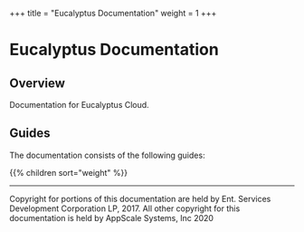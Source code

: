 +++
title = "Eucalyptus Documentation"
weight = 1
+++

# Eucalyptus Documentation

## Overview

Documentation for Eucalyptus Cloud.

## Guides

The documentation consists of the following guides:

{{% children sort="weight" %}}

---
Copyright for portions of this documentation are held by Ent. Services Development Corporation LP, 2017. All other copyright for this documentation is held by AppScale Systems, Inc 2020 

